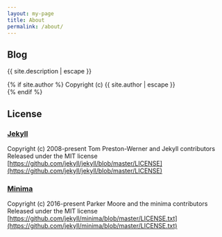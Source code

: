 ```yaml
---
layout: my-page
title: About
permalink: /about/
---
```


## Blog
{{ site.description | escape }}  

{% if site.author %}
  Copyright (c) {{ site.author | escape }}  
{% endif %}

## License
### [Jekyll](https://github.com/jekyll/jekyll)
Copyright (c) 2008-present Tom Preston-Werner and Jekyll contributors  
Released under the MIT license  
[https://github.com/jekyll/jekyll/blob/master/LICENSE](https://github.com/jekyll/jekyll/blob/master/LICENSE)

### [Minima](https://github.com/jekyll/minima)
Copyright (c) 2016-present Parker Moore and the minima contributors  
Released under the MIT license  
[https://github.com/jekyll/minima/blob/master/LICENSE.txt](https://github.com/jekyll/minima/blob/master/LICENSE.txt)
